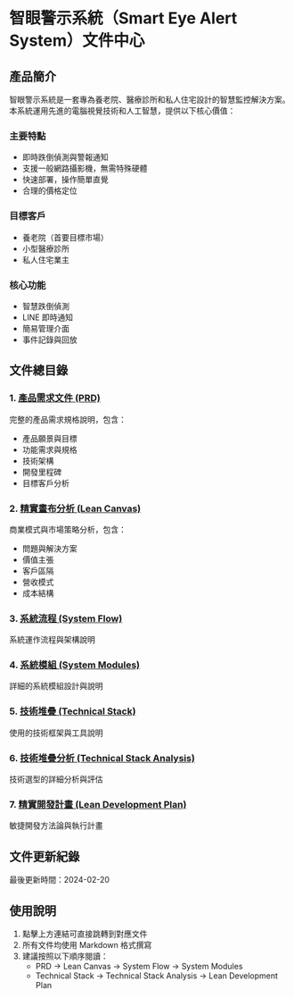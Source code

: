 # 智眼警示系統（Smart Eye Alert System）文件中心

## 產品簡介

智眼警示系統是一套專為養老院、醫療診所和私人住宅設計的智慧監控解決方案。本系統運用先進的電腦視覺技術和人工智慧，提供以下核心價值：

### 主要特點

- 即時跌倒偵測與警報通知
- 支援一般網路攝影機，無需特殊硬體
- 快速部署，操作簡單直覺
- 合理的價格定位

### 目標客戶

- 養老院（首要目標市場）
- 小型醫療診所
- 私人住宅業主

### 核心功能

- 智慧跌倒偵測
- LINE 即時通知
- 簡易管理介面
- 事件記錄與回放

## 文件總目錄

### 1. [產品需求文件 (PRD)](PRD.md)

完整的產品需求規格說明，包含：

- 產品願景與目標
- 功能需求與規格
- 技術架構
- 開發里程碑
- 目標客戶分析

### 2. [精實畫布分析 (Lean Canvas)](lean_canvas.md)

商業模式與市場策略分析，包含：

- 問題與解決方案
- 價值主張
- 客戶區隔
- 營收模式
- 成本結構

### 3. [系統流程 (System Flow)](system_flow.md)

系統運作流程與架構說明

### 4. [系統模組 (System Modules)](system_modules.md)

詳細的系統模組設計與說明

### 5. [技術堆疊 (Technical Stack)](technical_stack.md)

使用的技術框架與工具說明

### 6. [技術堆疊分析 (Technical Stack Analysis)](technical_stack_analysis.md)

技術選型的詳細分析與評估

### 7. [精實開發計畫 (Lean Development Plan)](lean_development_plan.md)

敏捷開發方法論與執行計畫

## 文件更新紀錄

最後更新時間：2024-02-20

## 使用說明

1. 點擊上方連結可直接跳轉到對應文件
2. 所有文件均使用 Markdown 格式撰寫
3. 建議按照以下順序閱讀：
   - PRD → Lean Canvas → System Flow → System Modules
   - Technical Stack → Technical Stack Analysis → Lean Development Plan
